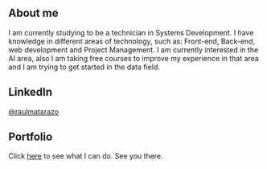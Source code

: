 ## About me 
I am currently studying to be a technician in Systems Development. I have knowledge in different areas of technology, such as: Front-end, Back-end, web development and Project Management. I am currently interested in the AI area, also I am taking free courses to improve my experience in that area and I am trying to get started in the data field.

## LinkedIn
[@raulmatarazo](https://www.linkedin.com/in/raulmatarazo/)

## Portfolio
Click [here](https://rauldevportfolio.netlify.app/) to see what I can do. See you there.

